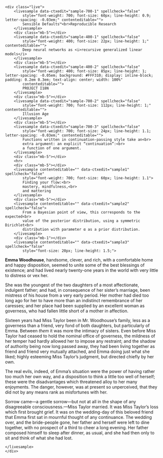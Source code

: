 <!-- Convert to html: `pandoc sample.md -o sample.html` -->
<!-- Text sample source: https://www.gutenberg.org/ebooks/17408 -->

```{=html}
<div class="live">
    <livesample data-ctxedit="sample-700-1" spellcheck="false"
        style="font-weight: 700; font-size: 60px; line-height: 0.9; letter-spacing: -0.03em;" contenteditable="">
        Sensible Defaults™<br>Reproducible Research
    </livesample>
    <div class="mb-5"></div>
    <livesample data-ctxedit="sample-400-1" spellcheck="false"
        style="font-weight: 400; font-size: 22px; line-height: 1;" contenteditable="">
        Deep neural networks as <i>recursive generalized linear models</i>
    </livesample>
    <div class="mb-5"></div>
    <livesample data-ctxedit="sample-400-2" spellcheck="false"
        style="font-weight: 400; font-size: 85px; line-height: 1; letter-spacing: -0.05em; background: #FFF310; display: inline-block; padding: 0.2em 0.3em; text-align: center; width: 100%"
        contenteditable="">
        PROJECT I18N
    </livesample>
    <div class="mb-5"></div>
    <livesample data-ctxedit="sample-700-2" spellcheck="false"
        style="font-weight: 700; font-size: 112px; line-height: 1;" contenteditable="">
        Illusion Age
    </livesample>
    <div class="mb-5"></div>
    <livesample data-ctxedit="sample-700-3" spellcheck="false"
        style="font-weight: 700; font-size: 24px; line-height: 1.1; letter-spacing: -0.03em;" contenteditable="">
        Functions written in continuation-passing style take an<br>
        extra argument: an explicit “continuation”:<br>
        a function of one argument.
    </livesample>
    <div class="mb-5"></div>
    <hr>
    <div class="mb-5"></div>
    <livesample contenteditable="" data-ctxedit="sample1" spellcheck="false"
        style="font-weight: 700; font-size: 60px; line-height: 1.1">
        Finding your flow:<br>
        mastery, mindfulness,<br>
        and mattering
    </livesample>
    <div class="mb-5"></div>
    <livesample contenteditable="" data-ctxedit="sample2" spellcheck="false">
        From a Bayesian point of view, this corresponds to the expected<br>
        value of the posterior distribution, using a symmetric Dirichlet<br>
        distribution with parameter α as a prior distribution.
    </livesample>
    <div class="mb-1"></div>
    <livesample contenteditable="" data-ctxedit="sample3" spellcheck="false"
        style="font-size: 20px; line-height: 1.5;">
```

**Emma Woodhouse**, handsome, clever, and rich, with a comfortable home and
happy disposition, seemed to unite some of the best blessings of
existence; and had lived nearly twenty-one years in the world with very
little to distress or vex her.

She was the youngest of the two daughters of a most affectionate,
indulgent father; and had, in consequence of her sister’s marriage,
been mistress of his house from a very early period. Her mother had
died too long ago for her to have more than an indistinct remembrance
of her caresses; and her place had been supplied by an excellent woman
as governess, who had fallen little short of a mother in affection.

Sixteen years had Miss Taylor been in Mr. Woodhouse’s family, less as a
governess than a friend, very fond of both daughters, but particularly
of Emma. Between _them_ it was more the intimacy of sisters. Even
before Miss Taylor had ceased to hold the nominal office of governess,
the mildness of her temper had hardly allowed her to impose any
restraint; and the shadow of authority being now long passed away, they
had been living together as friend and friend very mutually attached,
and Emma doing just what she liked; highly esteeming Miss Taylor’s
judgment, but directed chiefly by her own.

The real evils, indeed, of Emma’s situation were the power of having
rather too much her own way, and a disposition to think a little too
well of herself; these were the disadvantages which threatened alloy to
her many enjoyments. The danger, however, was at present so
unperceived, that they did not by any means rank as misfortunes with
her.

Sorrow came—a gentle sorrow—but not at all in the shape of any
disagreeable consciousness.—Miss Taylor married. It was Miss Taylor’s
loss which first brought grief. It was on the wedding-day of this
beloved friend that Emma first sat in mournful thought of any
continuance. The wedding over, and the bride-people gone, her father
and herself were left to dine together, with no prospect of a third to
cheer a long evening. Her father composed himself to sleep after
dinner, as usual, and she had then only to sit and think of what she
had lost.

```{=html}
</livesample>
</div>
```
